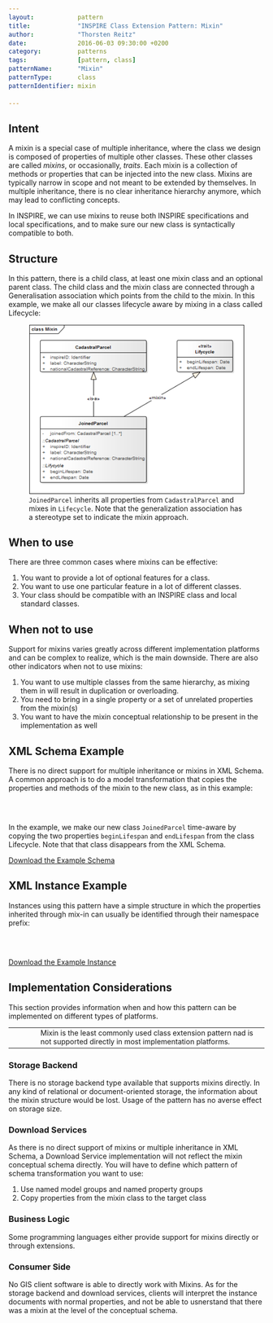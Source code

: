 ```yaml
---
layout:            pattern
title:             "INSPIRE Class Extension Pattern: Mixin"
author:            "Thorsten Reitz"
date:              2016-06-03 09:30:00 +0200
category:          patterns
tags:              [pattern, class]
patternName:       "Mixin"
patternType:       class
patternIdentifier: mixin

---
```


## Intent

A mixin is a special case of multiple inheritance, where the class we design is composed of properties of multiple other classes. These other classes are called  *mixins*, or occasionally, *traits*. Each mixin is a collection of methods or properties that can be injected into the new class. Mixins are typically narrow in scope and not meant to be extended by themselves. In multiple inheritance, there is no clear inheritance hierarchy anymore, which may lead to conflicting concepts.

In INSPIRE, we can use mixins to reuse both INSPIRE specifications and local specifications, and to make sure our new class is syntactically compatible to both.

## Structure

In this pattern, there is a child class, at least one mixin class and an optional parent class. The child class and the mixin class are connected through a Generalisation association which points from the child to the mixin. In this example, we make all our classes lifecycle aware by mixing in a class called Lifecycle:

<figure class="figure" style="margin-bottom: 20px">
    <img src="/patterns/images/mixin.png" class="figure-img img-fluid img-rounded" title="A matching table">
    <figcaption class="figure-caption small"><code>JoinedParcel</code> inherits all properties from <code>CadastralParcel</code> and mixes in <code>Lifecycle</code>. Note that the generalization association has a stereotype set to indicate the mixin approach.</figcaption>
</figure>

## When to use

There are three common cases where mixins can be effective:

1. You want to provide a lot of optional features for a class.
1. You want to use one particular feature in a lot of different classes.
1. Your class should be compatible with an INSPIRE class and local standard classes.

## When not to use

Support for mixins varies greatly across different implementation platforms and can be complex to realize, which is the main downside. There are also other indicators when not to use mixins:

1. You want to use multiple classes from the same hierarchy, as mixing them in will result in duplication or overloading.
1. You need to bring in a single property or a set of unrelated properties from the mixin(s)
1. You want to have the mixin conceptual relationship to be present in the implementation as well

## XML Schema Example

There is no direct support for multiple inheritance or mixins in XML Schema. A common approach is to do a model transformation that copies the properties and methods of the mixin to the new class, as in this example:

<pre data-line="15-28" class="line-numbers" data-src="/patterns/examples/mixin.xsd">
<code class="language-xml">
</code>
</pre>

In the example, we make our new class ```JoinedParcel``` time-aware by copying the two properties ```beginLifespan``` and ```endLifespan``` from the class Lifecycle. Note that that class disappears from the XML Schema.

[Download the Example Schema](/patterns/examples/mixin.xsd)

## XML Instance Example

Instances using this pattern have a simple structure in which the properties inherited through mix-in can usually be identified through their namespace prefix:

<pre class="line-numbers" data-src="/patterns/examples/mixin.xml">
<code class="language-xml">
</code>
</pre>

[Download the Example Instance](/patterns/examples/mixin.xml)

## Implementation Considerations

This section provides information when and how this pattern can be implemented on different types of platforms.

<table class="alert-warning important-info">
    <tr>
        <td style="width:3em"><div class="important-info-icon"><span class="glyphicon glyphicon-exclamation-sign" style="font-size:2em"></span></div></td>
        <td>Mixin is the least commonly used class extension pattern nad is not supported directly in most implementation platforms.</td>
    </tr>
</table>

### Storage Backend

There is no storage backend type available that supports mixins directly. In any kind of relational or document-oriented storage, the information about the mixin structure would be lost. Usage of the pattern has no averse effect on storage size.

### Download Services

As there is no direct support of mixins or multiple inheritance in XML Schema, a Download Service implementation will not reflect the mixin conceptual schema directly. You will have to define which pattern of schema transformation you want to use:

1. Use named model groups and named property groups
1. Copy properties from the mixin class to the target class

### Business Logic

Some programming languages either provide support for mixins directly or through extensions.

### Consumer Side

No GIS client software is able to directly work with Mixins. As for the storage backend and download services, clients will interpret the instance documents with normal properties, and not be able to usnerstand that there was a mixin at the level of the conceptual schema.


